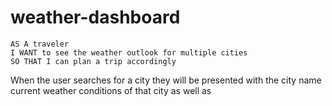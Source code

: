 # weather-dashboard
```
AS A traveler
I WANT to see the weather outlook for multiple cities
SO THAT I can plan a trip accordingly
```

When the user searches for a city they will be presented with the city name current weather conditions of that city as well as 

